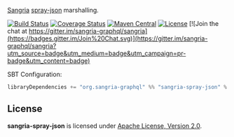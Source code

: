 [Sangria](http://sangria-graphql.org/) [spray-json](https://github.com/spray/spray-json) marshalling.

[![Build Status](https://travis-ci.org/sangria-graphql/sangria-spray-json.svg?branch=master)](https://travis-ci.org/sangria-graphql/sangria-spray-json)
[![Coverage Status](http://coveralls.io/repos/sangria-graphql/sangria-spray-json/badge.svg?branch=master&service=github)](http://coveralls.io/github/sangria-graphql/sangria-spray-json?branch=master)
[![Maven Central](https://maven-badges.herokuapp.com/maven-central/org.sangria-graphql/sangria-spray-json_2.12/badge.svg)](https://maven-badges.herokuapp.com/maven-central/org.sangria-graphql/sangria-spray-json_2.12)
[![License](http://img.shields.io/:license-Apache%202-brightgreen.svg)](http://www.apache.org/licenses/LICENSE-2.0.txt)
[![Join the chat at https://gitter.im/sangria-graphql/sangria](https://badges.gitter.im/Join%20Chat.svg)](https://gitter.im/sangria-graphql/sangria?utm_source=badge&utm_medium=badge&utm_campaign=pr-badge&utm_content=badge)

SBT Configuration:

```scala
libraryDependencies += "org.sangria-graphql" %% "sangria-spray-json" % "<latest version>"
```

## License

**sangria-spray-json** is licensed under [Apache License, Version 2.0](http://www.apache.org/licenses/LICENSE-2.0).
